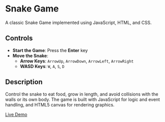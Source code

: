 # Snake Game

A classic Snake Game implemented using JavaScript, HTML, and CSS.

## Controls

- **Start the Game**: Press the **Enter** key
- **Move the Snake**:
  - **Arrow Keys**: `ArrowUp`, `ArrowDown`, `ArrowLeft`, `ArrowRight`
  - **WASD Keys**: `W`, `A`, `S`, `D`

## Description

Control the snake to eat food, grow in length, and avoid collisions with the walls or its own body. The game is built with JavaScript for logic and event handling, and HTML5 canvas for rendering graphics.

[Live Demo](https://yasar-sa.github.io/snakegame/)
